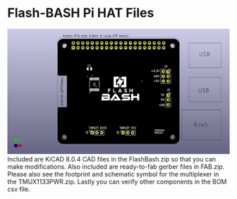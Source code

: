 # Flash-BASH Pi HAT Files
![Flash Bash Logo](../images/FlashBash.jpg?raw=true)
Included are KiCAD 8.0.4 CAD files in the FlashBash.zip so that you can make modifications.
Also included are ready-to-fab gerber files in FAB.zip.
Please also see the footprint and schematic symbol for the multiplexer in the TMUX1133PWR.zip.
Lastly you can verify other components in the BOM csv file. 